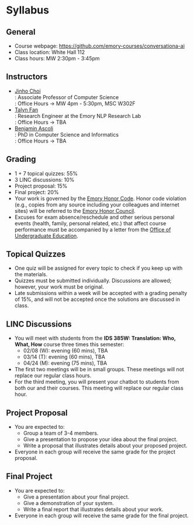 # Syllabus

## General

* Course webpage: https://github.com/emory-courses/conversationa-ai
* Class location: White Hall 112
* Class hours: MW 2:30pm - 3:45pm

## Instructors

* [Jinho Choi](mailto:jinho.choi@emory.edu) <br>
  : Associate Professor of Computer Science<br>
  : Office Hours &rarr; MW 4pm - 5:30pm, MSC W302F
* [Talyn Fan](mailto:talyn.hsieh.fan@emory.edu) <br>
  : Research Engineer at the Emory NLP Research Lab<br>
  : Office Hours &rarr; TBA
* [Benjamin Ascoli](mailto:benjamin.ascoli@emory.edu) <br>
  : PhD in Computer Science and Informatics<br>
  : Office Hours &rarr; TBA 

## Grading

* 1 + 7 topical quizzes: 55%
* 3 LINC discussions: 10%
* Project proposal: 15%
* Final project: 20%
* Your work is governed by the [Emory Honor Code](http://catalog.college.emory.edu/academic/policies-regulations/honor-code.html). Honor code violation (e.g., copies from any source including your colleagues and internet sites) will be referred to the [Emory Honor Council](http://college.emory.edu/oue/current-students/honor-council.html).
* Excuses for exam absence/reschedule and other serious personal events (health, family, personal related, etc.) that affect course performance must be accompanied by a letter from the [Office of Undergraduate Education](http://college.emory.edu/home/administration/office/undergraduate/).

## Topical Quizzes

* One quiz will be assigned for every topic to check if you keep up with the materials.
* Quizzes must be submitted individually. Discussions are allowed; however, your work must be original.
* Late submissions within a week will be accepted with a grading penalty of 15%, and will not be accepted once the solutions are discussed in class.

## LINC Discussions

* You will meet with students from the **IDS 385W: Translation: Who, What, How** course three times this semester:
  * 02/08 (W): evening (60 mins), TBA
  * 03/14 (T): evening (60 mins), TBA
  * 04/24 (M): evening (75 mins), TBA
* The first two meetings will be in small groups. These meetings will not replace our regular class hours.
* For the third meeting, you will present your chatbot to students from both our and their courses. This meeting will replace our regular class hour.

## Project Proposal

* You are expected to:
  * Group a team of 3-4 members.
  * Give a presentation to propose your idea about the final project.
  * Write a proposal that illustrates details about your proposed project.
* Everyone in each group will receive the same grade for the project proposal.

## Final Project

* You are expected to:
  * Give a presentation about your final project.
  * Give a demonstration of your system.
  * Write a final report that illustrates details about your work.
* Everyone in each group will receive the same grade for the final project.